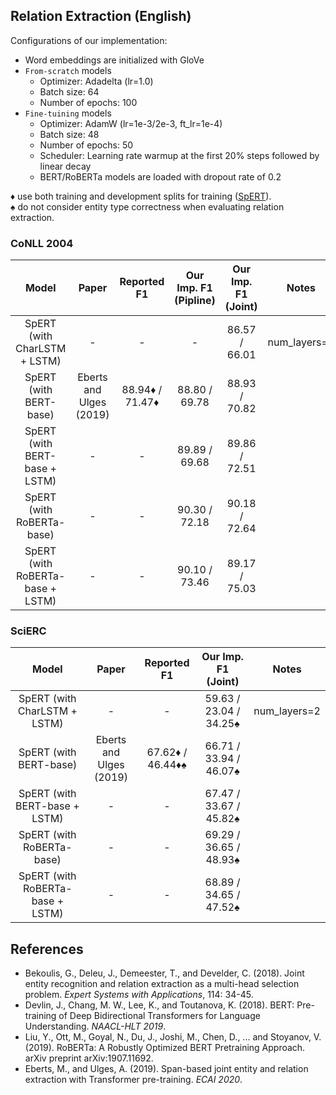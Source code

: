 ## Relation Extraction (English)
Configurations of our implementation:
* Word embeddings are initialized with GloVe
* `From-scratch` models
    * Optimizer: Adadelta (lr=1.0)
    * Batch size: 64
    * Number of epochs: 100
* `Fine-tuining` models
    * Optimizer: AdamW (lr=1e-3/2e-3, ft_lr=1e-4)
    * Batch size: 48
    * Number of epochs: 50
    * Scheduler: Learning rate warmup at the first 20% steps followed by linear decay
    * BERT/RoBERTa models are loaded with dropout rate of 0.2

♦ use both training and development splits for training ([SpERT](https://github.com/lavis-nlp/spert/issues/2#issuecomment-559775207)).  
♠️ do not consider entity type correctness when evaluating relation extraction.  

### CoNLL 2004 
| Model | Paper | Reported F1 | Our Imp. F1 (Pipline) | Our Imp. F1 (Joint) | Notes |
|:-----:|:-----:|:-----------:|:---------------------:|:-------------------:|:-----:|
| SpERT (with CharLSTM + LSTM)| -                     | -               |  -            | 86.57 / 66.01 | num_layers=2 |
| SpERT (with BERT-base)    | Eberts and Ulges (2019) | 88.94♦ / 71.47♦ | 88.80 / 69.78 | 88.93 / 70.82 | 
| SpERT (with BERT-base + LSTM) | -                   | -               | 89.89 / 69.68 | 89.86 / 72.51 | 
| SpERT (with RoBERTa-base)        | -                | -               | 90.30 / 72.18 | 90.18 / 72.64 | 
| SpERT (with RoBERTa-base + LSTM) | -                | -               | 90.10 / 73.46 | 89.17 / 75.03 | 

### SciERC
| Model | Paper | Reported F1 | Our Imp. F1 (Joint) | Notes |
|:-----:|:-----:|:-----------:|:-------------------:|:-----:|
| SpERT (with CharLSTM + LSTM)| -                     | -                | 59.63 / 23.04 / 34.25♠️ | num_layers=2 |
| SpERT (with BERT-base)    | Eberts and Ulges (2019) | 67.62♦ / 46.44♦♠️ | 66.71 / 33.94 / 46.07♠️ | 
| SpERT (with BERT-base + LSTM) | -                   | -                | 67.47 / 33.67 / 45.82♠️ | 
| SpERT (with RoBERTa-base)        | -                | -                | 69.29 / 36.65 / 48.93♠️ | 
| SpERT (with RoBERTa-base + LSTM) | -                | -                | 68.89 / 34.65 / 47.52♠️ | 


## References
* Bekoulis, G., Deleu, J., Demeester, T., and Develder, C. (2018). Joint entity recognition and relation extraction as a multi-head selection problem. *Expert Systems with Applications*, 114: 34-45.
* Devlin, J., Chang, M. W., Lee, K., and Toutanova, K. (2018). BERT: Pre-training of Deep Bidirectional Transformers for Language Understanding. *NAACL-HLT 2019*.
* Liu, Y., Ott, M., Goyal, N., Du, J., Joshi, M., Chen, D., ... and Stoyanov, V. (2019). RoBERTa: A Robustly Optimized BERT Pretraining Approach. arXiv preprint arXiv:1907.11692. 
* Eberts, M., and Ulges, A. (2019). Span-based joint entity and relation extraction with Transformer pre-training. *ECAI 2020*.

